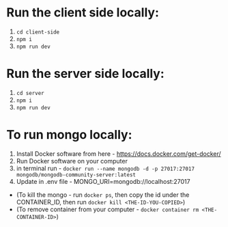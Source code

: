 # Run the client side locally:
1) `cd client-side`
2) `npm i`
3) `npm run dev`

# Run the server side locally:
1) `cd server`
2) `npm i`
3) `npm run dev`

# To run mongo locally:
1) Install Docker software from here - https://docs.docker.com/get-docker/
2) Run Docker software on your computer
3) in terminal run - `docker run --name mongodb -d -p 27017:27017 mongodb/mongodb-community-server:latest`
4) Update in .env file - MONGO_URI=mongodb://localhost:27017
- (To kill the mongo - run `docker ps`, then copy the id under the CONTAINER_ID, then run `docker kill <THE-ID-YOU-COPIED>`)
- (To remove container from your computer - `docker container rm <THE-CONTAINER-ID>`)
